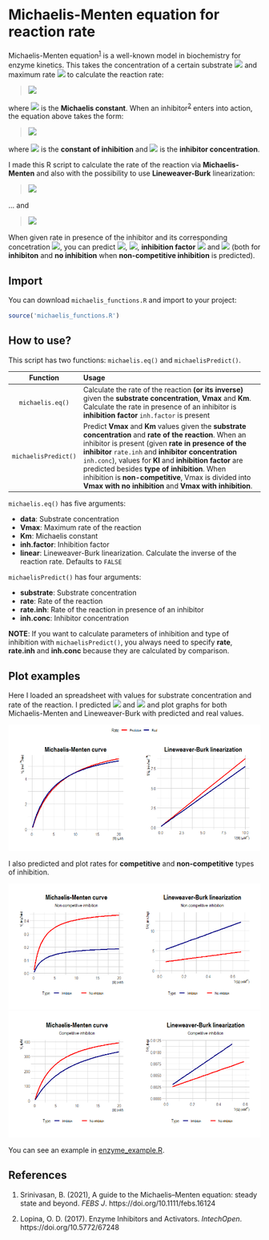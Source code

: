 # Michaelis-Menten equation for reaction rate

Michaelis-Menten equation<sup><a href="#ref1">1</a></sup> is a well-known model in biochemistry for enzyme kinetics. This takes the concentration of a certain substrate <img src="https://render.githubusercontent.com/render/math?math=[S]" /> and maximum rate <img src="https://render.githubusercontent.com/render/math?math=V_{max}" /> to calculate the reaction rate:

> <img src="https://render.githubusercontent.com/render/math?math=v%20=%20\frac{V_{max}[S]}{K_M %2B [S]}" />
 
where <img src="https://render.githubusercontent.com/render/math?math=K_M" /> is the **Michaelis constant**. When an inhibitor<sup><a href="#ref2">2</a></sup> enters into action, the equation above takes the form:

> <img src="https://render.githubusercontent.com/render/math?math=v%20=%20\frac{V_{max}[S]}{(1 %2B \frac{[I]}{K_I})K_M %2B [S]}" />

where <img src="https://render.githubusercontent.com/render/math?math=K_I" /> is the **constant of inhibition** and <img src="https://render.githubusercontent.com/render/math?math=[I]" /> is the **inhibitor concentration**.

I made this R script to calculate the rate of the reaction via **Michaelis-Menten** and also with the possibility to use **Lineweaver-Burk** linearization:

> <img src="https://render.githubusercontent.com/render/math?math=\frac{1}{v}%20=%20\frac{K_M}{V_{max}}\frac{1}{[S]}%2B\frac{1}{V_{max}}" />

... and

> <img src="https://render.githubusercontent.com/render/math?math=\frac{1}{v}%20=%20(1 %2B \frac{[I]}{K_I})\frac{K_M}{V_{max}}\frac{1}{[S]}%2B\frac{1}{V_{max}}" />

When given rate in presence of the inhibitor and its corresponding concetration <img src="https://render.githubusercontent.com/render/math?math=[I]" />, you can predict <img src="https://render.githubusercontent.com/render/math?math=K_M" />, <img src="https://render.githubusercontent.com/render/math?math=K_I" />, **inhibition factor** <img src="https://render.githubusercontent.com/render/math?math=\alpha%20=%20 1 %2B \frac{[I]}{K_I}" /> and <img src="https://render.githubusercontent.com/render/math?math=V_{max}" /> (both for **inhibiton** and **no inhibition** when **non-competitive inhibition** is predicted).

## Import

You can download `michaelis_functions.R` and import to your project:

```r
source('michaelis_functions.R')
```

## How to use?

This script has two functions: `michaelis.eq()` and `michaelisPredict()`.

|Function|Usage|
|:---:|:---|
|`michaelis.eq()`|Calculate the rate of the reaction **(or its inverse)** given the **substrate concentration**, **Vmax** and **Km**. Calculate the rate in presence of an inhibitor is **inhibition factor** `inh.factor` is present|
|`michaelisPredict()`|Predict **Vmax** and **Km** values given the **substrate concentration** and **rate of the reaction**. When an inhibitor is present (given **rate in presence of the inhibitor** `rate.inh` and **inhibitor concentration** `inh.conc`), values for **KI** and **inhibition factor** are predicted besides **type of inhibition**. When inhibition is **non-competitive**, Vmax is divided into **Vmax with no inhibition** and **Vmax with inhibition**.|

`michaelis.eq()` has five arguments:

- **data**: Substrate concentration
- **Vmax**: Maximum rate of the reaction
- **Km**: Michaelis constant
- **inh.factor**: Inhibition factor
- **linear**: Lineweaver-Burk linearization. Calculate the inverse of the reaction rate. Defaults to `FALSE`

`michaelisPredict()` has four arguments:

- **substrate**: Substrate concentration
- **rate**: Rate of the reaction
- **rate.inh**: Rate of the reaction in presence of an inhibitor
- **inh.conc**: Inhibitor concentration

**NOTE**: If you want to calculate parameters of inhibition and type of inhibition with `michaelisPredict()`, you always need to specify **rate**, **rate.inh** and **inh.conc** because they are calculated by comparison.

## Plot examples

Here I loaded an spreadsheet with values for substrate concentration and rate of the reaction. I predicted <img src="https://render.githubusercontent.com/render/math?math=K_M" /> and <img src="https://render.githubusercontent.com/render/math?math=V_{max}" /> and plot graphs for both Michaelis-Menten and Lineweaver-Burk with predicted and real values.

![](images/enzyme_rate.png)

I also predicted and plot rates for **competitive** and **non-competitive** types of inhibition.

![](images/enzyme_rate_nc.png)
![](images/enzyme_rate_c.png)

You can see an example in [enzyme_example.R](https://github.com/itsmiguelrojas/michaelis-menten/blob/main/R/enzyme_example.R).

## References

1. <p id="ref1">Srinivasan, B. (2021), A guide to the Michaelis–Menten equation: steady state and beyond. <em>FEBS J</em>. https://doi.org/10.1111/febs.16124</p>
2. <p id="ref2">Lopina, O. D. (2017). Enzyme Inhibitors and Activators. <em>IntechOpen</em>. https://doi.org/10.5772/67248</p>
